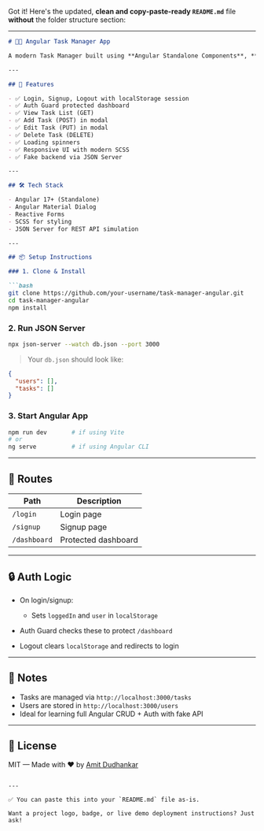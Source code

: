 Got it! Here's the updated, **clean and copy-paste-ready `README.md`** file **without** the folder structure section:

---

````markdown
# 🧑‍💻 Angular Task Manager App

A modern Task Manager built using **Angular Standalone Components**, **SCSS**, and **JSON Server** as a mock backend.

---

## 🚀 Features

- ✅ Login, Signup, Logout with localStorage session
- ✅ Auth Guard protected dashboard
- ✅ View Task List (GET)
- ✅ Add Task (POST) in modal
- ✅ Edit Task (PUT) in modal
- ✅ Delete Task (DELETE)
- ✅ Loading spinners
- ✅ Responsive UI with modern SCSS
- ✅ Fake backend via JSON Server

---

## 🛠️ Tech Stack

- Angular 17+ (Standalone)
- Angular Material Dialog
- Reactive Forms
- SCSS for styling
- JSON Server for REST API simulation

---

## 📦 Setup Instructions

### 1. Clone & Install

```bash
git clone https://github.com/your-username/task-manager-angular.git
cd task-manager-angular
npm install
````

### 2. Run JSON Server

```bash
npx json-server --watch db.json --port 3000
```

> Your `db.json` should look like:

```json
{
  "users": [],
  "tasks": []
}
```

### 3. Start Angular App

```bash
npm run dev       # if using Vite
# or
ng serve          # if using Angular CLI
```

---

## 🔐 Routes

| Path         | Description         |
| ------------ | ------------------- |
| `/login`     | Login page          |
| `/signup`    | Signup page         |
| `/dashboard` | Protected dashboard |

---

## 🔒 Auth Logic

* On login/signup:

  * Sets `loggedIn` and `user` in `localStorage`
* Auth Guard checks these to protect `/dashboard`
* Logout clears `localStorage` and redirects to login

---

## 📝 Notes

* Tasks are managed via `http://localhost:3000/tasks`
* Users are stored in `http://localhost:3000/users`
* Ideal for learning full Angular CRUD + Auth with fake API

---

## 📄 License

MIT — Made with ❤️ by [Amit Dudhankar](https://github.com/amitdudhankar)

```

---

✅ You can paste this into your `README.md` file as-is.

Want a project logo, badge, or live demo deployment instructions? Just ask!
```
